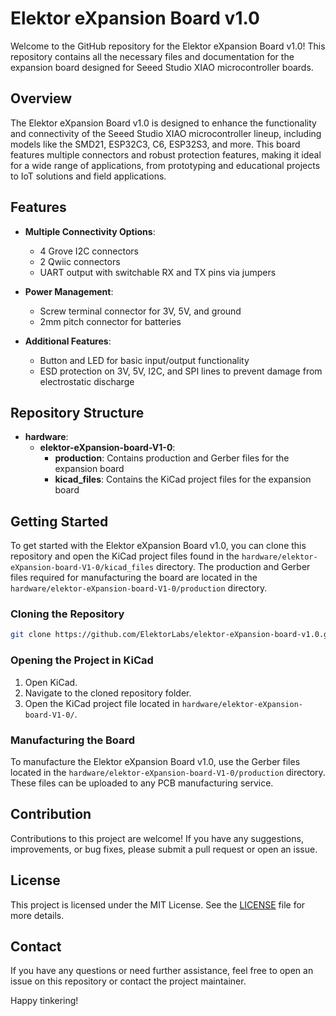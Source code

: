 # Elektor eXpansion Board v1.0

Welcome to the GitHub repository for the Elektor eXpansion Board v1.0! This repository contains all the necessary files and documentation for the expansion board designed for Seeed Studio XIAO microcontroller boards.

## Overview

The Elektor eXpansion Board v1.0 is designed to enhance the functionality and connectivity of the Seeed Studio XIAO microcontroller lineup, including models like the SMD21, ESP32C3, C6, ESP32S3, and more. This board features multiple connectors and robust protection features, making it ideal for a wide range of applications, from prototyping and educational projects to IoT solutions and field applications.

## Features

- **Multiple Connectivity Options**:
  - 4 Grove I2C connectors
  - 2 Qwiic connectors
  - UART output with switchable RX and TX pins via jumpers

- **Power Management**:
  - Screw terminal connector for 3V, 5V, and ground
  - 2mm pitch connector for batteries

- **Additional Features**:
  - Button and LED for basic input/output functionality
  - ESD protection on 3V, 5V, I2C, and SPI lines to prevent damage from electrostatic discharge

## Repository Structure

- **hardware**:
  - **elektor-eXpansion-board-V1-0**:
    - **production**: Contains production and Gerber files for the expansion board
    - **kicad_files**: Contains the KiCad project files for the expansion board

## Getting Started

To get started with the Elektor eXpansion Board v1.0, you can clone this repository and open the KiCad project files found in the `hardware/elektor-eXpansion-board-V1-0/kicad_files` directory. The production and Gerber files required for manufacturing the board are located in the `hardware/elektor-eXpansion-board-V1-0/production` directory.

### Cloning the Repository

```bash
git clone https://github.com/ElektorLabs/elektor-eXpansion-board-v1.0.git
```

### Opening the Project in KiCad

1. Open KiCad.
2. Navigate to the cloned repository folder.
3. Open the KiCad project file located in `hardware/elektor-eXpansion-board-V1-0/`.

### Manufacturing the Board

To manufacture the Elektor eXpansion Board v1.0, use the Gerber files located in the `hardware/elektor-eXpansion-board-V1-0/production` directory. These files can be uploaded to any PCB manufacturing service.

## Contribution

Contributions to this project are welcome! If you have any suggestions, improvements, or bug fixes, please submit a pull request or open an issue.

## License

This project is licensed under the MIT License. See the [LICENSE](LICENSE) file for more details.

## Contact

If you have any questions or need further assistance, feel free to open an issue on this repository or contact the project maintainer.

Happy tinkering!
